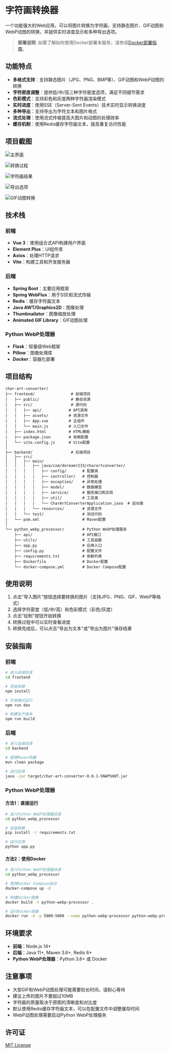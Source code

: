 # 字符画转换器

一个功能强大的Web应用，可以将图片转换为字符画，支持静态图片、GIF动图和WebP动图的转换，并提供实时进度显示和多种导出选项。

> **部署说明**: 如需了解如何使用Docker部署本服务，请参阅[Docker部署指南](./Docker.md)。

## 功能特点

- **多格式支持**：支持静态图片（JPG、PNG、BMP等）、GIF动图和WebP动图的转换
- **字符密度调整**：提供低/中/高三种字符密度选项，满足不同细节需求
- **色彩模式**：支持彩色和灰度两种字符画渲染模式
- **实时进度**：使用SSE（Server-Sent Events）技术实时显示转换进度
- **多种导出**：支持导出为字符文本和图片格式
- **流式处理**：使用流式传输提高大图片和动图的处理效率
- **缓存机制**：使用Redis缓存字符画文本，提高重复访问性能

## 项目截图

![主界面](./img/image1.png)

![转换过程](./img/image2.png)

![字符画结果](./img/image3.png)

![导出选项](./img/image4.png)

![GIF动图转换](./img/image5.gif)

## 技术栈

### 前端

- **Vue 3**：使用组合式API构建用户界面
- **Element Plus**：UI组件库
- **Axios**：处理HTTP请求
- **Vite**：构建工具和开发服务器

### 后端

- **Spring Boot**：主要应用框架
- **Spring WebFlux**：用于SSE和流式传输
- **Redis**：缓存字符画文本
- **Java AWT/Graphics2D**：图像处理
- **Thumbnailator**：图像缩放处理
- **Animated GIF Library**：GIF动图处理

### Python WebP处理器

- **Flask**：轻量级Web框架
- **Pillow**：图像处理库
- **Docker**：容器化部署

## 项目结构

``` text
char-art-converter/
├── frontend/                # 前端项目
│   ├── public/              # 静态资源
│   ├── src/                 # 源代码
│   │   ├── api/            # API调用
│   │   ├── assets/         # 资源文件
│   │   ├── App.vue         # 主组件
│   │   └── main.js         # 入口文件
│   ├── index.html          # HTML模板
│   ├── package.json        # 依赖配置
│   └── vite.config.js      # Vite配置
│
├── backend/                 # 后端项目
│   ├── src/
│   │   ├── main/
│   │   │   ├── java/com/doreamr233/charartconverter/
│   │   │   │   ├── config/       # 配置类
│   │   │   │   ├── controller/   # 控制器
│   │   │   │   ├── exception/    # 异常处理
│   │   │   │   ├── model/        # 数据模型
│   │   │   │   ├── service/      # 服务接口和实现
│   │   │   │   ├── util/         # 工具类
│   │   │   │   └── CharArtConverterApplication.java  # 启动类
│   │   │   └── resources/        # 资源文件
│   │   └── test/                 # 测试代码
│   └── pom.xml                   # Maven配置
│
└── python_webp_processor/        # Python WebP处理服务
    ├── api/                      # API接口
    ├── utils/                    # 工具函数
    ├── app.py                    # 应用入口
    ├── config.py                 # 配置文件
    ├── requirements.txt          # 依赖列表
    ├── Dockerfile                # Docker配置
    └── docker-compose.yml        # Docker Compose配置
```

## 使用说明

1. 点击"导入图片"按钮选择要转换的图片（支持JPG、PNG、GIF、WebP等格式）
2. 选择字符密度（低/中/高）和色彩模式（彩色/灰度）
3. 点击"绘制"按钮开始转换
4. 转换过程中可以实时查看进度
5. 转换完成后，可以点击"导出为文本"或"导出为图片"保存结果

## 安装指南

### 前端

```bash
# 进入前端目录
cd frontend

# 安装依赖
npm install

# 开发模式运行
npm run dev

# 构建生产版本
npm run build
```

### 后端

```bash
# 进入后端目录
cd backend

# 使用Maven构建
mvn clean package

# 运行应用
java -jar target/char-art-converter-0.0.1-SNAPSHOT.jar
```

### Python WebP处理器

#### 方法1：直接运行

```bash
# 进入Python WebP处理器目录
cd python_webp_processor

# 安装依赖
pip install -r requirements.txt

# 运行应用
python app.py
```

#### 方法2：使用Docker

```bash
# 进入Python WebP处理器目录
cd python_webp_processor

# 使用Docker Compose启动
docker-compose up -d

# 构建Docker镜像
docker build -t python-webp-processor .

# 运行Docker容器
docker run -d -p 5000:5000 --name python-webp-processor python-webp-processor
```

## 环境要求

- **前端**：Node.js 14+
- **后端**：Java 11+, Maven 3.6+, Redis 6+
- **Python WebP处理器**：Python 3.6+ 或 Docker

## 注意事项

- 大型GIF和WebP动图处理可能需要较长时间，请耐心等待
- 建议上传的图片不要超过10MB
- 字符画的质量取决于原图的清晰度和对比度
- 默认使用Redis缓存字符画文本，可以在配置文件中调整缓存时间
- WebP动图处理需要启动Python WebP处理服务

## 许可证

[MIT License](LICENSE)
